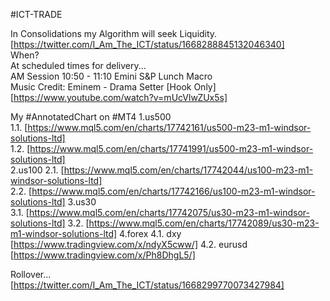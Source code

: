 #ICT-TRADE  

In Consolidations my Algorithm will seek Liquidity. [https://twitter.com/I_Am_The_ICT/status/1668288845132046340]  
When?  
At scheduled times for delivery...  
AM Session 10:50 - 11:10 Emini S&P Lunch Macro  
Music Credit: Eminem - Drama Setter [Hook Only] [https://www.youtube.com/watch?v=mUcVlwZUx5s]  


My #AnnotatedChart on #MT4 
1.us500   
  1.1. [https://www.mql5.com/en/charts/17742161/us500-m23-m1-windsor-solutions-ltd]  
  1.2. [https://www.mql5.com/en/charts/17741991/us500-m23-m1-windsor-solutions-ltd]  
2.us100 
  2.1. [https://www.mql5.com/en/charts/17742044/us100-m23-m1-windsor-solutions-ltd]  
  2.2. [https://www.mql5.com/en/charts/17742166/us100-m23-m1-windsor-solutions-ltd]
3.us30  
  3.1. [https://www.mql5.com/en/charts/17742075/us30-m23-m1-windsor-solutions-ltd]
  3.2. [https://www.mql5.com/en/charts/17742089/us30-m23-m1-windsor-solutions-ltd]
4.forex
  4.1. dxy [https://www.tradingview.com/x/ndyX5cww/]
  4.2. eurusd [https://www.tradingview.com/x/Ph8DhgL5/]

Rollover... [https://twitter.com/I_Am_The_ICT/status/1668299770073427984]
